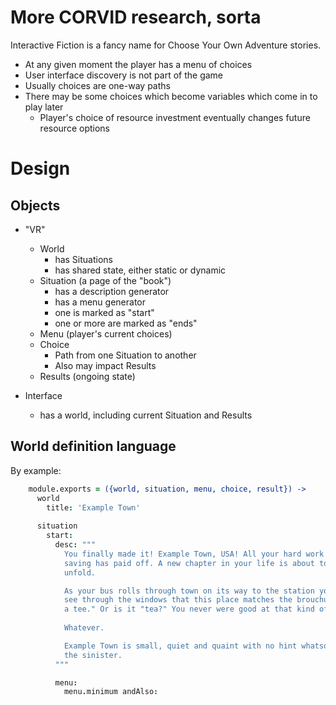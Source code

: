 # More CORVID research, sorta

Interactive Fiction is a fancy name for Choose Your Own Adventure stories.

- At any given moment the player has a menu of choices
- User interface discovery is not part of the game
- Usually choices are one-way paths
- There may be some choices which become variables which come in to play later
  - Player's choice of resource investment eventually changes future resource options

# Design

## Objects

- "VR"
  - World 
    - has Situations
    - has shared state, either static or dynamic
  - Situation (a page of the "book")
    - has a description generator
    - has a menu generator
    - one is marked as "start"
    - one or more are marked as "ends"
  - Menu (player's current choices)
  - Choice
    - Path from one Situation to another
    - Also may impact Results
  - Results (ongoing state)

- Interface
  - has a world, including current Situation and Results

## World definition language

By example:

```coffee
    module.exports = ({world, situation, menu, choice, result}) ->
      world
        title: 'Example Town'
      
      situation
        start:
          desc: """
            You finally made it! Example Town, USA! All your hard work and
            saving has paid off. A new chapter in your life is about to
            unfold.

            As your bus rolls through town on its way to the station you can
            see through the windows that this place matches the brouchures "to
            a tee." Or is it "tea?" You never were good at that kind of thing.
            
            Whatever.

            Example Town is small, quiet and quaint with no hint whatsoever of
            the sinister.
          """

          menu:
            menu.minimum andAlso:
```
